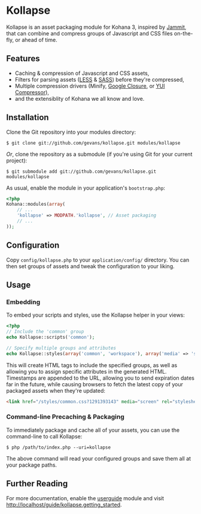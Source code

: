 # Kollapse

Kollapse is an asset packaging module for Kohana 3, inspired by
[Jammit](https://github.com/documentcloud/jammit/ "documentcloud's Jammit"), that can
combine and compress groups of Javascript and CSS files on-the-fly, or ahead of time.

## Features

 * Caching & compression of Javascript and CSS assets,
 * Filters for parsing assets ([LESS](http://lesscss.org/) & [SASS](http://sass-lang.com/)) before they're compressed,
 * Multiple compression drivers (Minify, [Google Closure](http://code.google.com/closure/compiler/), or [YUI Compressor](http://developer.yahoo.com/yui/compressor/)),
 * and the extensiblity of Kohana we all know and love.

## Installation

Clone the Git repository into your modules directory:

    $ git clone git://github.com/gevans/kollapse.git modules/kollapse

*Or*, clone the repository as a submodule (if you're using Git for your current project):

    $ git submodule add git://github.com/gevans/kollapse.git modules/kollapse

As usual, enable the module in your application's `bootstrap.php`:

```php
<?php
Kohana::modules(array(
    // ...
    'kollapse' => MODPATH.'kollapse', // Asset packaging
    // ...
));
```

## Configuration

Copy `config/kollapse.php` to your `application/config/` directory. You can then set
groups of assets and tweak the configuration to your liking.

## Usage

### Embedding

To embed your scripts and styles, use the Kollapse helper in your views:

```php
<?php
// Include the 'common' group
echo Kollapse::scripts('common');

// Specify multiple groups and attributes
echo Kollapse::styles(array('common', 'workspace'), array('media' => 'screen'));
```

This will create HTML tags to include the specified groups, as well as allowing you to
assign specific attributes in the generated HTML. Timestamps are appended to the URL,
allowing you to send expiration dates far in the future, while causing browsers to fetch
the latest copy of your packaged assets when they're updated:

```html
<link href="/styles/common.css?1291393143" media="screen" rel="stylesheet "type="text/css" />
```

### Command-line Precaching & Packaging

To immediately package and cache all of your assets, you can use the command-line to
call Kollapse:

    $ php /path/to/index.php --uri=kollapse

The above command will read your configured groups and save them all at your package
paths.

## Further Reading

For more documentation, enable the [userguide](https://github.com/kohana/userguide/)
module and visit [http://localhost/guide/kollapse.getting_started](http://localhost/guide/kollapse.getting_started).
